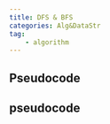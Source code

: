```yaml
---
title: DFS & BFS
categories: Alg&DataStr
tag:
    - algorithm
---
```


## Pseudocode

## pseudocode
